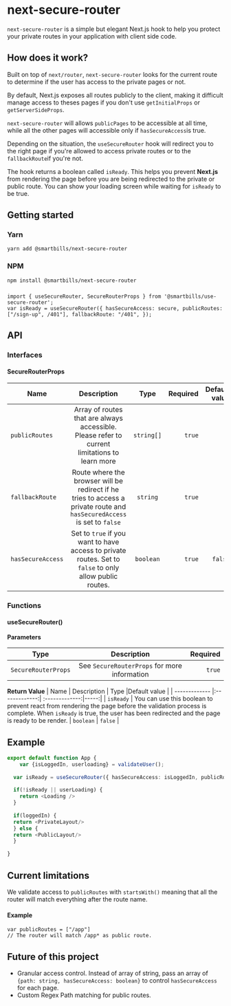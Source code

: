 # next-secure-router
`next-secure-router` is a simple but elegant Next.js hook to help you protect your private routes in your application with client side code.  

## How does it work?
Built on top of `next/router`, `next-secure-router` looks for the current route to determine if the user has access to the private pages or not.

By default, Next.js exposes all routes publicly to the client, making it difficult manage access to theses pages if you don't use `getInitialProps` or `getServerSideProps`. 

`next-secure-router` will allows `publicPages` to be accessible at all time, while all the other pages will accessible only if `hasSecureAccess`is true.

Depending on the situation, the `useSecureRouter` hook will redirect you to the right page if you're allowed to access private routes or to the `fallbackRoute`if you're not.




The hook returns a boolean called `isReady`. This helps you prevent **Next.js** from rendering the page before you are being redirected to the private or public route. You can show your loading screen while waiting for `isReady` to be true.


## Getting started

### Yarn
`yarn add @smartbills/next-secure-router`
### NPM
`npm install @smartbills/next-secure-router`

### 
```
import { useSecureRouter, SecureRouterProps } from '@smartbills/use-secure-router';
var isReady = useSecureRouter({ hasSecureAccess: secure, publicRoutes: ["/sign-up", /401"], fallbackRoute: "/401", });

```

## API
### Interfaces
#### SecureRouterProps

| Name         | Description            | Type           | Required  |Default value  |
| ------------- |:-------------:| :-------------:| -----:|-----:|
| `publicRoutes`| Array of routes that are always accessible. Please refer to current limitations to learn more      | `string[]` | `true` | [] |
| `fallbackRoute`      | Route where the browser will be redirect if he tries to access a private route and `hasSecuredAccess` is set to `false`       |   `string` | `true`  | [] |
| `hasSecureAccess` |  Set to `true` if you want to have access to private routes. Set to `false` to only allow public routes.       |   `boolean` |`true` | `false` |

### Functions
#### useSecureRouter()
**Parameters**

| Type         | Description            |  Required  
| ------------- |:-------------:|  -----:|
|`SecureRouterProps` | See `SecureRouterProps` for more information | `true`

**Return Value**
| Name         | Description            | Type             |Default value  |
| ------------- |:-------------:| :-------------:|-----:|
| `isReady` | You can use this boolean to prevent react from rendering the page before the validation process is complete. When `isReady` is true, the user has been redirected and the page is ready to be render.    |   `boolean` | `false` |



## Example
```ts
export default function App {
	var {isLoggedIn, userloading} = validateUser();
	    
  var isReady = useSecureRouter({ hasSecureAccess: isLoggedIn, publicRoutes: ["test"], fallbackRoute: "", });
  
  if(!isReady || userLoading) {
  	return <Loading />
  }
  
  if(loggedIn) {
  return <PrivateLayout/> 
  } else {
  return <PublicLayout/>
  }
 
}
```

## Current limitations
We validate access to `publicRoutes`  with `startsWith()` meaning that all the router will match everything after the route name.

#### Example
```
var publicRoutes = ["/app"]
// The router will match /app* as public route.
```

## Future of this project
- Granular access control. Instead of array of string, pass an array of `{path: string, hasSecureAccess: boolean}` to control `hasSecureAccess` for each page.
- Custom Regex Path matching for public routes.

